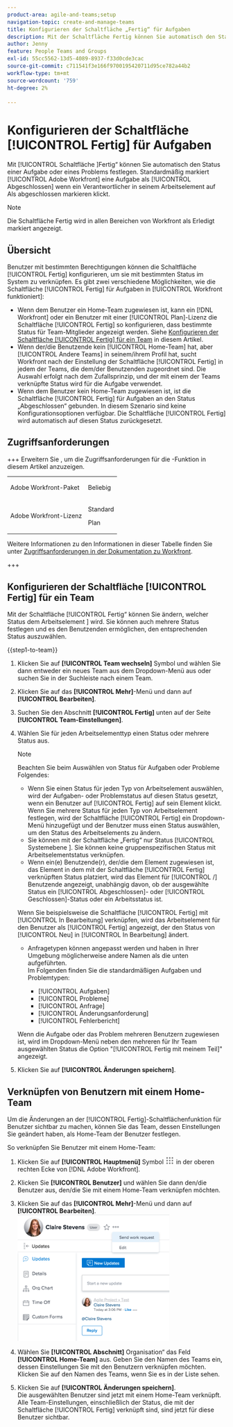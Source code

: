 ```yaml
---
product-area: agile-and-teams;setup
navigation-topic: create-and-manage-teams
title: Konfigurieren der Schaltfläche „Fertig“ für Aufgaben
description: Mit der Schaltfläche Fertig können Sie automatisch den Status einer Aufgabe oder eines Problems festlegen. Standardmäßig kennzeichnet Adobe Workfront eine Aufgabe als abgeschlossen, wenn ein Verantwortlicher auf Fertig klickt.
author: Jenny
feature: People Teams and Groups
exl-id: 55cc5562-13d5-4089-8937-f33d0cde3cac
source-git-commit: c711541f3e166f9700195420711d95ce782a44b2
workflow-type: tm+mt
source-wordcount: '759'
ht-degree: 2%

---
```


# Konfigurieren der Schaltfläche [!UICONTROL Fertig] für Aufgaben

Mit [!UICONTROL  Schaltfläche ]Fertig“ können Sie automatisch den Status einer Aufgabe oder eines Problems festlegen. Standardmäßig markiert [!UICONTROL Adobe Workfront] eine Aufgabe als [!UICONTROL Abgeschlossen] wenn ein Verantwortlicher in seinem Arbeitselement auf Als abgeschlossen markieren klickt.

>[!NOTE]
>
>Die Schaltfläche Fertig wird in allen Bereichen von Workfront als Erledigt markiert angezeigt.

## Übersicht

Benutzer mit bestimmten Berechtigungen können die Schaltfläche [!UICONTROL Fertig] konfigurieren, um sie mit bestimmten Status im System zu verknüpfen. Es gibt zwei verschiedene Möglichkeiten, wie die Schaltfläche [!UICONTROL Fertig] für Aufgaben in [!UICONTROL Workfront funktioniert]:

* Wenn dem Benutzer ein Home-Team zugewiesen ist, kann ein [!DNL Workfront] oder ein Benutzer mit einer [!UICONTROL Plan]-Lizenz die Schaltfläche [!UICONTROL Fertig] so konfigurieren, dass bestimmte Status für Team-Mitglieder angezeigt werden. Siehe [Konfigurieren der Schaltfläche [!UICONTROL Fertig] für ein Team](#configure-the-uicontrol-done-button-for-a-team) in diesem Artikel.
* Wenn der/die Benutzende kein [!UICONTROL Home-Team] hat, aber [!UICONTROL Andere Teams] in seinem/ihrem Profil hat, sucht Workfront nach der Einstellung der Schaltfläche [!UICONTROL Fertig] in jedem der Teams, die dem/der Benutzenden zugeordnet sind. Die Auswahl erfolgt nach dem Zufallsprinzip, und der mit einem der Teams verknüpfte Status wird für die Aufgabe verwendet.
* Wenn dem Benutzer kein Home-Team zugewiesen ist, ist die Schaltfläche [!UICONTROL Fertig] für Aufgaben an den Status „Abgeschlossen“ gebunden. In diesem Szenario sind keine Konfigurationsoptionen verfügbar. Die Schaltfläche [!UICONTROL Fertig] wird automatisch auf diesen Status zurückgesetzt.

## Zugriffsanforderungen

+++ Erweitern Sie , um die Zugriffsanforderungen für die -Funktion in diesem Artikel anzuzeigen.

<table style="table-layout:auto"> 
 <col> 
 <col> 
 <tbody> 
  <tr data-mc-conditions=""> 
   <td role="rowheader"> <p>Adobe Workfront-Paket</p> </td> 
   <td>Beliebig</td> 
  </tr> 
  <tr> 
   <td role="rowheader">Adobe Workfront-Lizenz</td> 
   <td>
   <p>Standard</p>
   <p>Plan</p></td>
  </tr>  
 </tbody> 
</table>

Weitere Informationen zu den Informationen in dieser Tabelle finden Sie unter [Zugriffsanforderungen in der Dokumentation zu Workfront](/help/quicksilver/administration-and-setup/add-users/access-levels-and-object-permissions/access-level-requirements-in-documentation.md).

+++

## Konfigurieren der Schaltfläche [!UICONTROL Fertig] für ein Team

Mit der Schaltfläche [!UICONTROL Fertig“ können Sie ändern, welcher Status dem Arbeitselement ] wird. Sie können auch mehrere Status festlegen und es den Benutzenden ermöglichen, den entsprechenden Status auszuwählen.

{{step1-to-team}}

1. Klicken Sie auf **[!UICONTROL Team wechseln]** Symbol und wählen Sie dann entweder ein neues Team aus dem Dropdown-Menü aus oder suchen Sie in der Suchleiste nach einem Team.
1. Klicken Sie auf das **[!UICONTROL Mehr]**-Menü und dann auf **[!UICONTROL Bearbeiten]**.
1. Suchen Sie den Abschnitt **[!UICONTROL Fertig]** unten auf der Seite **[!UICONTROL Team-Einstellungen]**.

1. Wählen Sie für jeden Arbeitselementtyp einen Status oder mehrere Status aus.

   >[!NOTE]
   >
   >Beachten Sie beim Auswählen von Status für Aufgaben oder Probleme Folgendes:
   >
   >* Wenn Sie einen Status für jeden Typ von Arbeitselement auswählen, wird der Aufgaben- oder Problemstatus auf diesen Status gesetzt, wenn ein Benutzer auf [!UICONTROL Fertig] auf sein Element klickt. Wenn Sie mehrere Status für jeden Typ von Arbeitselement festlegen, wird der Schaltfläche [!UICONTROL Fertig] ein Dropdown-Menü hinzugefügt und der Benutzer muss einen Status auswählen, um den Status des Arbeitselements zu ändern.
   >* Sie können mit der Schaltfläche „Fertig“ nur Status [!UICONTROL  Systemebene ]. Sie können keine gruppenspezifischen Status mit Arbeitselementstatus verknüpfen.
   >* Wenn ein(e) Benutzende(r), der/die dem Element zugewiesen ist, das Element in dem mit der Schaltfläche [!UICONTROL Fertig] verknüpften Status platziert, wird das Element für [!UICONTROL /] Benutzende angezeigt, unabhängig davon, ob der ausgewählte Status ein [!UICONTROL Abgeschlossen]- oder [!UICONTROL Geschlossen]-Status oder ein Arbeitsstatus ist.
   >   
   >   
   >  Wenn Sie beispielsweise die Schaltfläche [!UICONTROL Fertig] mit [!UICONTROL In Bearbeitung] verknüpfen, wird das Arbeitselement für den Benutzer als [!UICONTROL Fertig] angezeigt, der den Status von [!UICONTROL Neu] in [!UICONTROL In Bearbeitung] ändert.
   >   
   >* Anfragetypen können angepasst werden und haben in Ihrer Umgebung möglicherweise andere Namen als die unten aufgeführten.\
   >  Im Folgenden finden Sie die standardmäßigen Aufgaben und Problemtypen:
   >     
   >   * [!UICONTROL Aufgaben]
   >   * [!UICONTROL Probleme]
   >   * [!UICONTROL Anfrage]
   >   * [!UICONTROL Änderungsanforderung]
   >   * [!UICONTROL Fehlerbericht]

   Wenn die Aufgabe oder das Problem mehreren Benutzern zugewiesen ist, wird im Dropdown-Menü neben den mehreren für Ihr Team ausgewählten Status die Option &quot;[!UICONTROL Fertig mit meinem Teil]&quot; angezeigt.

1. Klicken Sie auf **[!UICONTROL Änderungen speichern]**.

## Verknüpfen von Benutzern mit einem Home-Team

Um die Änderungen an der [!UICONTROL Fertig]-Schaltflächenfunktion für Benutzer sichtbar zu machen, können Sie das Team, dessen Einstellungen Sie geändert haben, als Home-Team der Benutzer festlegen.

So verknüpfen Sie Benutzer mit einem Home-Team:

1. Klicken Sie auf **[!UICONTROL Hauptmenü]** Symbol ![](assets/main-menu-icon.png) in der oberen rechten Ecke von [!DNL Adobe Workfront].

1. Klicken Sie **[!UICONTROL Benutzer]** und wählen Sie dann den/die Benutzer aus, den/die Sie mit einem Home-Team verknüpfen möchten.
1. Klicken Sie auf das **[!UICONTROL Mehr]**-Menü und dann auf **[!UICONTROL Bearbeiten]**.\
   ![](assets/user-settings-nwe-350x291.png)

1. Wählen Sie **[!UICONTROL Abschnitt]** Organisation“ das Feld **[!UICONTROL Home-Team]** aus. Geben Sie den Namen des Teams ein, dessen Einstellungen Sie mit den Benutzern verknüpfen möchten. Klicken Sie auf den Namen des Teams, wenn Sie es in der Liste sehen.

1. Klicken Sie auf **[!UICONTROL Änderungen speichern]**.\
   Die ausgewählten Benutzer sind jetzt mit einem Home-Team verknüpft.
Alle Team-Einstellungen, einschließlich der Status, die mit der Schaltfläche [!UICONTROL Fertig] verknüpft sind, sind jetzt für diese Benutzer sichtbar.

